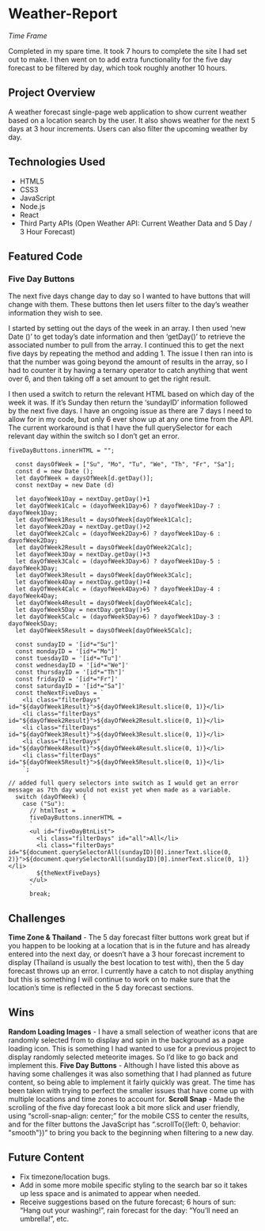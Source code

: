 # **Weather-Report**

*Time Frame*

Completed in my spare time. It took 7 hours to complete the site I had set out to make. I then went on to add extra functionality for the five day forecast to be filtered by day, which took roughly another 10 hours.

## Project Overview
A weather forecast single-page web application to show current weather based on a location search by the user. It also shows weather for the next 5 days at 3 hour increments. Users can also filter the upcoming weather by day.

## Technologies Used

- HTML5
- CSS3
- JavaScript
- Node.js
- React
- Third Party APIs (Open Weather API: Current Weather Data and 5 Day / 3 Hour Forecast)

## Featured Code

### Five Day Buttons
The next five days change day to day so I wanted to have buttons that will change with them. These buttons then let users filter to the day’s weather information they wish to see. 

I started by setting out the days of the week in an array. I then used ‘new Date ()’ to get today’s date information and then ‘getDay()’ to retrieve the associated number to pull from the array. I continued this to get the next five days by repeating the method and adding 1.  The issue I then ran into is that the number was going beyond the amount of results in the array, so I had to counter it by having a ternary operator to catch anything that went over 6, and then taking off a set amount to get the right result. 

I then used a switch to return the relevant HTML based on which day of the week it was. If it’s Sunday then return the ‘sundayID’ information followed by the next five days. I have an ongoing issue as there are 7 days I need to allow for in my code, but only 6 ever show up at any one time from the API. The current workaround is that I have the full querySelector for each relevant day within the switch so I don’t get an error.


```
fiveDayButtons.innerHTML = "";

  const daysOfWeek = ["Su", "Mo", "Tu", "We", "Th", "Fr", "Sa"];
  const d = new Date ();
  let dayOfWeek = daysOfWeek[d.getDay()];
  const nextDay = new Date (d)

  let dayofWeek1Day = nextDay.getDay()+1
  let dayOfWeek1Calc = (dayofWeek1Day>6) ? dayofWeek1Day-7 : dayofWeek1Day;
  let dayOfWeek1Result = daysOfWeek[dayOfWeek1Calc];
  let dayofWeek2Day = nextDay.getDay()+2
  let dayOfWeek2Calc = (dayofWeek2Day>6) ? dayofWeek1Day-6 : dayofWeek2Day;
  let dayOfWeek2Result = daysOfWeek[dayOfWeek2Calc];
  let dayofWeek3Day = nextDay.getDay()+3
  let dayOfWeek3Calc = (dayofWeek3Day>6) ? dayofWeek1Day-5 : dayofWeek3Day;
  let dayOfWeek3Result = daysOfWeek[dayOfWeek3Calc];
  let dayofWeek4Day = nextDay.getDay()+4
  let dayOfWeek4Calc = (dayofWeek4Day>6) ? dayofWeek1Day-4 : dayofWeek4Day;
  let dayOfWeek4Result = daysOfWeek[dayOfWeek4Calc];
  let dayofWeek5Day = nextDay.getDay()+5
  let dayOfWeek5Calc = (dayofWeek5Day>6) ? dayofWeek1Day-3 : dayofWeek5Day;
  let dayOfWeek5Result = daysOfWeek[dayOfWeek5Calc];

  const sundayID = '[id*="Su"]'
  const mondayID = '[id*="Mo"]'
  const tuesdayID = '[id*="Tu"]'
  const wednesdayID = '[id*="We"]'
  const thursdayID = '[id*="Th"]'
  const fridayID = '[id*="Fr"]'
  const saturdayID = '[id*="Sa"]'
  const theNextFiveDays = `
    <li class="filterDays" id="${dayOfWeek1Result}">${dayOfWeek1Result.slice(0, 1)}</li>
    <li class="filterDays" id="${dayOfWeek2Result}">${dayOfWeek2Result.slice(0, 1)}</li>
    <li class="filterDays" id="${dayOfWeek3Result}">${dayOfWeek3Result.slice(0, 1)}</li>
    <li class="filterDays" id="${dayOfWeek4Result}">${dayOfWeek4Result.slice(0, 1)}</li>
    <li class="filterDays" id="${dayOfWeek5Result}">${dayOfWeek5Result.slice(0, 1)}</li>
    `;

// added full query selectors into switch as I would get an error message as 7th day would not exist yet when made as a variable.
  switch (dayOfWeek) {
    case ("Su"):
      // htmlTest =
      fiveDayButtons.innerHTML =
      `
      <ul id="fiveDayBtnList">
        <li class="filterDays" id="all">All</li>
        <li class="filterDays" id="${document.querySelectorAll(sundayID)[0].innerText.slice(0, 2)}">${document.querySelectorAll(sundayID)[0].innerText.slice(0, 1)}</li>
        ${theNextFiveDays}
      </ul>
      `
      break;

```
## Challenges

**Time Zone & Thailand** - The 5 day forecast filter buttons work great but if you happen to be looking at a location that is in the future and has already entered into the next day, or doesn’t have a 3 hour forecast increment to display (Thailand is usually the best location to test with), then the 5 day forecast throws up an error. I currently have a catch to not display anything but this is something I will continue to work on to make sure that the location’s time is reflected in the 5 day forecast sections. 

## Wins

**Random Loading Images** - I have a small selection of weather icons that are randomly selected from to display and spin in the background as a page loading icon. This is something I had wanted to use for a previous project to display randomly selected meteorite images. So I’d like to go back and implement this.
**Five Day Buttons** - Although I have listed this above as having some challenges it was also something that I had planned as future content, so being able to implement it fairly quickly was great. The time has been taken with trying to perfect the smaller issues that have come up with multiple locations and time zones to account for. 
**Scroll Snap** - Made the scrolling of the five day forecast look a bit more slick and user friendly, using “scroll-snap-align: center;” for the mobile CSS to center the results, and for the filter buttons the JavaScript has “.scrollTo({left: 0, behavior: "smooth"})” to bring you back to the beginning when filtering to a new day.

## Future Content

* Fix timezone/location bugs.
* Add in some more mobile specific styling to the search bar so it takes up less space and is animated to appear when needed.
* Receive suggestions based on the future forecast; 6 hours of sun: “Hang out your washing!”, rain forecast for the day: “You’ll need an umbrella!”, etc.
